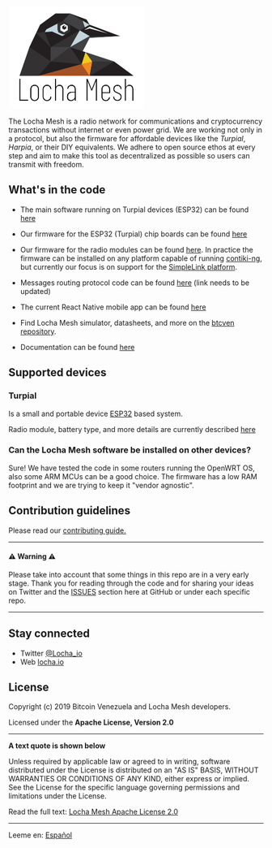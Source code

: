 

<img height="200px" src="images/LogotipoTurpial-Color.20-09-19.svg">

The Locha Mesh is a radio network for communications and cryptocurrency transactions without internet or even power grid.
We are working not only in a protocol, but also the firmware for affordable devices like the *Turpial*, *Harpia*, or their DIY equivalents. We adhere to open source ethos at every step and aim to make this tool as decentralized as possible so users can transmit with freedom.

## What's in the code

* The main software running on Turpial devices (ESP32) can be found [here](https://github.com/btcven/locha-mesh-app)

* Our firmware for the ESP32 (Turpial) chip boards can be found [here](https://github.com/btcven/turpial-firmware)

* Our firmware for the radio modules can be found [here](https://github.com/btcven/radio-firmware). In practice the firmware can be installed on any platform capable of running [contiki-ng](https://github.com/contiki-ng/contiki-ng/wiki), but currently our focus is on support for the [SimpleLink platform](https://github.com/contiki-ng/contiki-ng/wiki/Platform-simplelink).

* Messages routing protocol code can be found [here]() (link needs to be updated)

* The current React Native mobile app can be found [here](https://github.com/btcven/LochaMesh-Chat)

* Find Locha Mesh simulator, datasheets, and more on the [btcven repository](https://github.com/btcven).

* Documentation can be found [here](https://github.com/btcven/locha/tree/master/documents)

## Supported devices

### Turpial
Is a small and portable device [ESP32](https://www.espressif.com/en/products/hardware/esp-wroom-32/overview) based system.

Radio module, battery type, and more details are currently described [here](https://docs.google.com/document/d/12sjBhGs7FgMGoDsuASq4MyQFnGfmT4qZNib8H_P6eSw/edit)


### Can the Locha Mesh software be installed on other devices?
Sure! We have tested the code in some routers running the OpenWRT OS, also some ARM MCUs can be a good choice. The firmware has a low RAM footprint and we are trying to keep it "vendor agnostic".


## Contribution guidelines

Please read our [contributing guide.](CONTRIBUTING.md)

----
#### :warning: Warning :warning:
Please take into account that some things in this repo are in a very early stage. Thank you for reading through the code and for sharing your ideas on Twitter and the [ISSUES](https://github.com/btcven/locha/issues) section here at GitHub or under each specific repo.

----
## Stay connected

- Twitter [@Locha_io](https://twitter.com/Locha_io)
- Web [locha.io](https://locha.io)

## License

Copyright (c) 2019 Bitcoin Venezuela and Locha Mesh developers.

Licensed under the **Apache License, Version 2.0**

---
**A text quote is shown below**

Unless required by applicable law or agreed to in writing, software
distributed under the License is distributed on an "AS IS" BASIS,
WITHOUT WARRANTIES OR CONDITIONS OF ANY KIND, either express or implied.
See the License for the specific language governing permissions and
limitations under the License.

Read the full text:
[Locha Mesh Apache License 2.0](https://github.com/btcven/locha/blob/master/LICENSE)

----
Leeme en: [Español](README.md)
